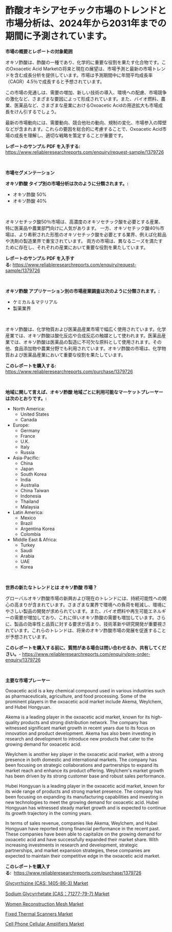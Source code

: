 <p><h1>酢酸オキシアセチック市場のトレンドと市場分析は、2024年から2031年までの期間に予測されています。</h1></p><p><strong>市場の概要とレポートの対象範囲</strong></p>
<p><p>オキソ酢酸は、酢酸の一種であり、化学的に重要な役割を果たす化合物です。このOxoacetic Acid Marketの将来と現在の展望は、市場予測と最新の市場トレンドを含む成長分析を提供しています。市場は予測期間中に年間平均成長率（CAGR）4.5％で成長すると予想されています。</p><p>この市場の見通しは、需要の増加、新しい技術の導入、環境への配慮、市場競争の激化など、さまざまな要因によって形成されています。また、バイオ燃料、農業、医薬品など、さまざまな産業におけるOxoacetic Acidの用途拡大も市場成長をけん引するでしょう。</p><p>最新の市場動向には、需要動向、競合他社の動向、規制の変化、市場参入の障壁などが含まれます。これらの要因を総合的に考慮することで、Oxoacetic Acid市場の成長を理解し、適切な戦略を策定することが重要です。</p></p>
<p><strong>レポートのサンプル PDF を入手する:</strong> <a href="https://www.reliableresearchreports.com/enquiry/request-sample/1379726">https://www.reliableresearchreports.com/enquiry/request-sample/1379726</a></p>
<p>&nbsp;</p>
<p><strong>市場セグメンテーション</strong></p>
<p><strong>オキソ酢酸 タイプ別の市場分析は次のように分類されます。:</strong></p>
<p><ul><li>オキソ酢酸 50%</li><li>オキソ酢酸 40%</li></ul></p>
<p>&nbsp;</p>
<p><p>オキソセチック酸50％市場は、高濃度のオキソセチック酸を必要とする産業、特に医薬品や農業部門向けに人気があります。 一方、オキソセチック酸40％市場は、より希釈された形態のオキソセチック酸を必要とする業界、例えば化粧品や洗剤の製造業界で重宝されています。 両方の市場は、異なるニーズを満たすために存在し、それぞれの産業において重要な役割を果たしています。</p></p>
<p><strong>レポートのサンプル PDF を入手する:</strong>&nbsp;<a href="https://www.reliableresearchreports.com/enquiry/request-sample/1379726">https://www.reliableresearchreports.com/enquiry/request-sample/1379726</a></p>
<p>&nbsp;</p>
<p><strong> オキソ酢酸 アプリケーション別の市場産業調査は次のように分類されます。:</strong></p>
<p><ul><li>ケミカル＆マテリアル</li><li>製薬業界</li></ul></p>
<p>&nbsp;</p>
<p><p>オキソ酢酸は、化学物質および医薬品産業市場で幅広く使用されています。化学産業では、オキソ酢酸は酸化反応や合成反応の触媒として使われます。医薬品産業では、オキソ酢酸は医薬品の製造に不可欠な原料として使用されます。その他、食品添加物や農業分野でも利用されています。オキソ酢酸の市場は、化学物質および医薬品産業において重要な役割を果たしています。</p></p>
<p><strong>このレポートを購入する:</strong>&nbsp; <a href="https://www.reliableresearchreports.com/purchase/1379726">https://www.reliableresearchreports.com/purchase/1379726</a></p>
<p>&nbsp;</p>
<p><strong>地域に関して言えば、オキソ酢酸 地域ごとに利用可能なマーケットプレーヤーは次のとおりです。:</strong></p>
<p><ul>
    <li>
        North America:
        <ul>
            <li>United States</li>
            <li>Canada</li>
        </ul>
    </li>
    <li>
        Europe:
        <ul>
            <li>Germany</li>
            <li>France</li>
            <li>U.K.</li>
            <li>Italy</li>
            <li>Russia</li>
        </ul>
    </li>
    <li>
        Asia-Pacific:
        <ul>
            <li>China</li>
            <li>Japan</li>
            <li>South Korea</li>
            <li>India</li>
            <li>Australia</li>
            <li>China Taiwan</li>
            <li>Indonesia</li>
            <li>Thailand</li>
            <li>Malaysia</li>
        </ul>
    </li>
    <li>
        Latin America:
        <ul>
            <li>Mexico</li>
            <li>Brazil</li>
            <li>Argentina Korea</li>
            <li>Colombia</li>
        </ul>
    </li>
    <li>
        Middle East & Africa:
        <ul>
            <li>Turkey</li>
            <li>Saudi</li>
            <li>Arabia</li>
            <li>UAE</li>
            <li>Korea</li>
        </ul>
    </li>
    </ul></p>
<p>&nbsp;</p>
<p><strong>世界の新たなトレンドとは オキソ酢酸 市場？</strong></p>
<p><p>グローバルオキソ酢酸市場の新興および現在のトレンドには、持続可能性への関心の高まりが含まれています。さまざまな業界で環境への負荷を軽減し、環境にやさしい製品の開発が求められています。また、バイオ燃料や再生可能エネルギーの需要が増加しており、これに伴いオキソ酢酸の需要も増加しています。さらに、製品の効率性と品質に対する要求が高まり、技術革新や研究開発が重要視されています。これらのトレンドは、将来のオキソ酢酸市場の発展を促進することが予想されています。</p></p>
<p><strong>このレポートを購入する前に、質問がある場合は問い合わせるか、共有してください。</strong>- <a href="https://www.reliableresearchreports.com/enquiry/pre-order-enquiry/1379726">https://www.reliableresearchreports.com/enquiry/pre-order-enquiry/1379726</a></p>
<p>&nbsp;</p>
<p><strong>主要な市場プレーヤー</strong></p>
<p><p>Oxoacetic acid is a key chemical compound used in various industries such as pharmaceuticals, agriculture, and food processing. Some of the prominent players in the oxoacetic acid market include Akema, Weylchem, and Hubei Hongyuan. </p><p>Akema is a leading player in the oxoacetic acid market, known for its high-quality products and strong distribution network. The company has witnessed significant market growth in recent years due to its focus on innovation and product development. Akema has also been investing in research and development to introduce new products that cater to the growing demand for oxoacetic acid.</p><p>Weylchem is another key player in the oxoacetic acid market, with a strong presence in both domestic and international markets. The company has been focusing on strategic collaborations and partnerships to expand its market reach and enhance its product offering. Weylchem's market growth has been driven by its strong customer base and robust sales performance.</p><p>Hubei Hongyuan is a leading player in the oxoacetic acid market, known for its wide range of products and strong market presence. The company has been focusing on expanding its manufacturing capabilities and investing in new technologies to meet the growing demand for oxoacetic acid. Hubei Hongyuan has witnessed steady market growth and is expected to continue its growth trajectory in the coming years.</p><p>In terms of sales revenue, companies like Akema, Weylchem, and Hubei Hongyuan have reported strong financial performance in the recent past. These companies have been able to capitalize on the growing demand for oxoacetic acid and have successfully expanded their market share. With increasing investments in research and development, strategic partnerships, and market expansion strategies, these companies are expected to maintain their competitive edge in the oxoacetic acid market.</p></p>
<p><strong>このレポートを購入する:</strong>&nbsp;&nbsp;<a href="https://www.reliableresearchreports.com/purchase/1379726">https://www.reliableresearchreports.com/purchase/1379726</a></p>
<p><p><a href="https://three-jumbo-f6d.notion.site/Glycyrrhizine-CAS-1405-86-3-Market-Insights-Market-Players-and-Forecast-Till-2031-7470a07440fa49e8ab7b19d49fa86d27">Glycyrrhizine (CAS: 1405-86-3) Market</a></p><p><a href="https://iodized-pantydraco-05c.notion.site/Sodium-Glycyrrhetate-CAS-71277-79-7-Market-Size-2024-2031-Global-Industrial-Analysis-Key-Geogra-be4aedabd3734041961e779d04a5b093">Sodium Glycyrrhetate (CAS：71277-79-7) Market</a></p><p><a href="https://github.com/jj19131/Market-Research-Report-List-1/blob/main/women-reconstruction-mesh-market.md">Women Reconstruction Mesh Market</a></p><p><a href="https://view.publitas.com/reportprime-1/fixed-thermal-scanners-market-challenges-opportunities-and-growth-drivers-and-major-market-players-forecasted-for-period-from-2024-2031/">Fixed Thermal Scanners Market</a></p><p><a href="https://view.publitas.com/reportprime-1/cell-phone-cellular-amplifiers-market-size-share-trends-analysis-report-by-material-by-type-by-end-user-by-region-and-segment-forecasts-2024-2031/">Cell Phone Cellular Amplifiers Market</a></p></p>